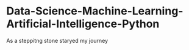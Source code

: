 # Data-Science-Machine-Learning-Artificial-Intelligence-Python
As a steppitng stone staryed my journey

